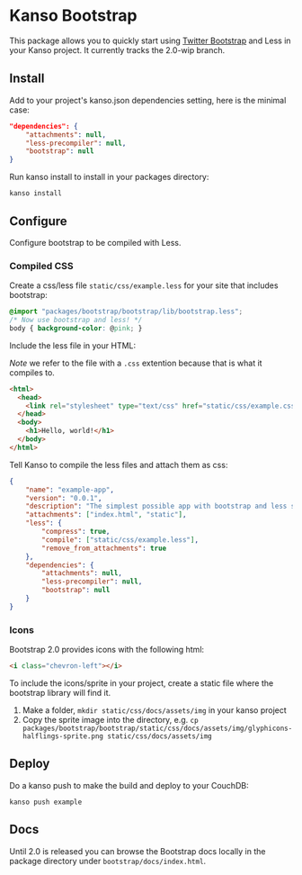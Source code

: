 # Kanso Bootstrap

This package allows you to quickly start using [Twitter
Bootstrap](http://twitter.github.com/bootstrap/) and Less in your Kanso
project.  It currently tracks the 2.0-wip branch.

## Install

Add to your project's kanso.json dependencies setting, here is the minimal
case:

```json
"dependencies": {
    "attachments": null,
    "less-precompiler": null,
    "bootstrap": null
}
```

Run kanso install to install in your packages directory:

```
kanso install
```

## Configure 

Configure bootstrap to be compiled with Less.

### Compiled CSS

Create a css/less file `static/css/example.less` for your site that
includes bootstrap:

```css
@import "packages/bootstrap/bootstrap/lib/bootstrap.less";
/* Now use bootstrap and less! */
body { background-color: @pink; }
```

Include the less file in your HTML:

*Note* we refer to the file with a `.css` extention because that is what it
compiles to.

```html
<html>
  <head>
    <link rel="stylesheet" type="text/css" href="static/css/example.css" />
  </head>
  <body>
    <h1>Hello, world!</h1>
  </body>
</html>
```

Tell Kanso to compile the less files and attach them as css:

```json
{
    "name": "example-app",
    "version": "0.0.1",
    "description": "The simplest possible app with bootstrap and less support.",
    "attachments": ["index.html", "static"],
    "less": {
        "compress": true,
        "compile": ["static/css/example.less"],
        "remove_from_attachments": true
    },
    "dependencies": {
        "attachments": null,
        "less-precompiler": null,
        "bootstrap": null
    }
}
```

### Icons

Bootstrap 2.0 provides icons with the following html:

```html
<i class="chevron-left"></i>
```

To include the icons/sprite in your project, create a static file where the
bootstrap library will find it.

1. Make a folder, `mkdir static/css/docs/assets/img` in your kanso project
2. Copy the sprite image into the directory, e.g. `cp packages/bootstrap/bootstrap/static/css/docs/assets/img/glyphicons-halflings-sprite.png static/css/docs/assets/img`

## Deploy

Do a kanso push to make the build and deploy to your CouchDB:

```
kanso push example
```

## Docs

Until 2.0 is released you can browse the Bootstrap docs locally in the package
directory under `bootstrap/docs/index.html`.
